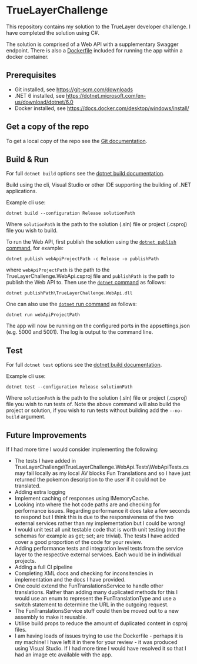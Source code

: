 # TrueLayerChallenge

This repository contains my solution to the TrueLayer developer challenge. I have completed the solution using C#.

The solution is comprised of a Web API with a supplementary Swagger endpoint. There is also a [Dockerfile](.\TrueLayerChallenge\TrueLayerChallenge.WebApi\Dockerfile) included for running the app within a docker container.  

## Prerequisites
- Git installed, see https://git-scm.com/downloads
- .NET 6 installed, see https://dotnet.microsoft.com/en-us/download/dotnet/6.0
- Docker installed, see https://docs.docker.com/desktop/windows/install/

## Get a copy of the repo

To get a local copy of the repo see the [Git documentation](https://git-scm.com/book/en/v2/Git-Basics-Getting-a-Git-Repository).

## Build & Run

For full `dotnet build` options see the [dotnet build documentation](https://docs.microsoft.com/en-us/dotnet/core/tools/dotnet-build).

Build using the cli, Visual Studio or other IDE supporting the building of .NET applications.

Example cli use:
```
dotnet build --configuration Release solutionPath
```

Where `solutionPath` is the path to the solution (.sln) file or project (.csproj) file you wish to build.

To run the Web API, first publish the solution using the [`dotnet publish` command](https://docs.microsoft.com/en-us/dotnet/core/tools/dotnet-publish), for example:

```
dotnet publish webApiProjectPath -c Release -o publishPath

```
where `webApiProjectPath` is the path to the TrueLayerChallenge.WebApi.csproj file and `publishPath` is the path to publish the Web API to. Then use the [`dotnet` command](https://docs.microsoft.com/en-us/dotnet/core/tools/dotnet) as follows:

```
dotnet publishPath\TrueLayerChallenge.WebApi.dll
```

One can also use the [`dotnet` run command](https://docs.microsoft.com/en-us/dotnet/core/tools/dotnet) as follows:

```
dotnet run webApiProjectPath
```

The app will now be running on the configured ports in the appsettings.json (e.g. 5000 and 5001). The log is output to the command line. 

## Test

For full `dotnet test` options see the [dotnet build documentation](https://docs.microsoft.com/en-us/dotnet/core/tools/dotnet-test).

Example cli use:
```
dotnet test --configuration Release solutionPath
```

Where `solutionPath` is the path to the solution (.sln) file or project (.csproj) file you wish to run tests of. Note the above command will also build the project or solution, if you wish to run tests without building add the `--no-build` argument.

## Future Improvements

If I had more time I would consider implementing the following:
- The tests I have added in TrueLayerChallenge\TrueLayerChallenge.WebApi.Tests\WebApiTests.cs may fail locally as my local AV blocks Fun Translations and so I have just returned the pokemon description to the user if it could not be translated.
- Adding extra logging
- Implement caching of responses using IMemoryCache.
- Looking into where the hot code paths are and checking for performance issues. Regarding performance it does take a few seconds to respond but I think this is due to the responsiveness of the two external services rather than my implementation but I could be wrong!
- I would unit test all unit testable code that is worth unit testing (not the schemas for example as get; set; are trivial). The tests I have added cover a good proportion of the code for your review.
- Adding performance tests and integration level tests from the service layer to the respective external services. Each would be in individual projects.
- Adding a full CI pipeline 
- Completing XML docs and checking for inconsitencies in implementation and the docs I have provided.
- One could extend the FunTranslationsService to handle other translations. Rather than adding many duplicated methods for this I would use an enum to represent the FunTranslationType and use a switch statement to determine the URL in the outgoing request. 
- The FunTranslationsService stuff could then be moved out to a new assembly to make it reusable.
- Utilise build props to reduce the amount of duplicated content in csproj files.
- I am having loads of issues trying to use the Dockerfile - perhaps it is my machine! I have left it in there for your review - it was produced using Visual Studio. If I had more time I would have resolved it so that I had an image etc available with the app.

